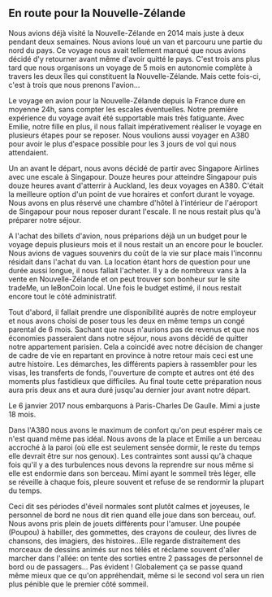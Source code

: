 ## En route pour la Nouvelle-Zélande

Nous avions déjà visité la Nouvelle-Zélande en 2014 mais juste à deux pendant deux semaines.
Nous avions loué un van et parcouru une partie du nord du pays. Ce voyage nous avait tellement
marqué que nous avions décidé d'y retourner avant même d'avoir quitté le pays.
C'est trois ans plus tard que nous organisons un voyage de 5 mois en autonomie complète
à travers les deux îles qui constituent la Nouvelle-Zélande. Mais cette fois-ci,
c'est à trois que nous prenons l'avion...

Le voyage en avion pour la Nouvelle-Zélande depuis la France dure en moyenne 24h, sans compter les escales éventuelles. Notre première expérience du voyage avait été supportable mais très fatiguante. Avec Emilie, notre fille en plus, il nous fallait impérativement réaliser le voyage en plusieurs étapes pour se reposer. Nous voulions aussi voyager en A380 pour avoir le plus d'espace possible pour les 3 jours de vol qui nous attendaient.

Un an avant le départ, nous avons décidé de partir avec Singapore Airlines avec une escale à Singapour. Douze heures pour atteindre Singapour puis douze heures avant d'atterrir à Auckland, les deux voyages en A380. C'était la meilleure option d'un point de vue horaires et confort durant le voyage. Nous avons en plus réservé une chambre d'hôtel à l'intérieur de l'aéroport de Singapour pour nous reposer durant l'escale. Il ne nous restait plus qu'à préparer notre séjour.

A l'achat des billets d'avion, nous préparions déjà un un budget pour le voyage depuis plusieurs mois et il nous restait un an encore pour le boucler. Nous avions de vagues souvenirs du coût de la vie sur place mais l'inconnu résidait dans l'achat du van. La location étant hors de question pour une durée aussi longue, il nous fallait l'acheter. Il y a de nombreux vans à la vente en Nouvelle-Zélande et on peut trouver son bonheur sur le site tradeMe, un leBonCoin local. Une fois le budget estimé, il nous restait encore tout le côté administratif.

Tout d'abord, il fallait prendre une disponibilité auprès de notre employeur et nous avons choisi de poser tous les deux en même temps un congé parental de 6 mois. Sachant que nous n'aurions pas de revenus et que nos économies passeraient dans notre séjour, nous avons décidé de quitter notre appartement parisien. Cela a coincidé avec notre décision de changer de cadre de vie en repartant en province à notre retour mais ceci est une autre histoire.
Les démarches, les différents papiers à rassembler pour les visas, les transferts de fonds, l'ouverture de compte et autres ont été des moments plus fastidieux que difficiles. 
Au final toute cette préparation nous aura pris deux ans et aura duré jusqu'au dernier jour avant notre départ.

Le 6 janvier 2017 nous embarquons à Paris-Charles De Gaulle. Mimi a juste 18 mois.

Dans l'A380 nous avons le maximum de confort qu'on peut espérer mais ce n'est quand même pas idéal. Nous avons de la place et Emilie a un berceau accroché à la paroi (où elle est seulement sensée dormir, le reste du temps elle devrait être sur nos genoux). Les contraintes sont aussi qu'à chaque fois qu'il y a des turbulences nous devons la reprendre sur nous même si elle est endormie dans son berceau. Mimi ayant le sommeil très léger, elle se réveille à chaque fois, pleure souvent et refuse de se rendormir la plupart du temps. 

Ceci dit ses périodes d'éveil normales sont plutôt calmes et joyeuses, le personnel de bord ne nous dit rien quand elle joue dans son berceau, ouf. Nous avons pris plein de jouets différents pour l'amuser. Une poupée (Poupou) à habiller, des gommettes, des crayons de couleur, des livres de chansons, des imagiers, des histoires...Elle regarde distraitement des morceaux de dessins animés sur nos télés et réclame souvent d'aller marcher dans l'allée: on tente des sorties entre 2 passages de personnel de bord ou de passagers... Pas évident !
Globalement ça se passe quand même mieux que ce qu'on appréhendait, même si le second vol sera un rien plus pénible que le premier côté sommeil.